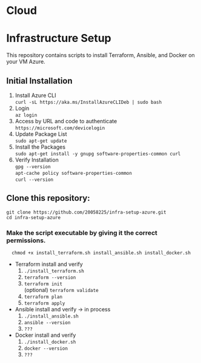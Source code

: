 # Cloud
# Infrastructure Setup

This repository contains scripts to install Terraform, Ansible, and Docker on your VM Azure.

## Initial Installation
   1. Install Azure CLI   
      ```curl -sL https://aka.ms/InstallAzureCLIDeb | sudo bash```
   2. Login   
      ```az login```
   3. Access by URL and code to authenticate   
      ```https://microsoft.com/devicelogin ```
   4. Update Package List   
      ```sudo apt-get update```
   5. Install the Packages   
      ```sudo apt-get install -y gnupg software-properties-common curl```
   6. Verify Installation   
      ```gpg --version```   
      ```apt-cache policy software-properties-common```   
      ```curl --version```
      
## Clone this repository:
   ```git clone https://github.com/20058225/infra-setup-azure.git```   
   ```cd infra-setup-azure```
   
   ### Make the script executable by giving it the correct permissions. 
      chmod +x install_terraform.sh install_ansible.sh install_docker.sh

   - Terraform install and verify
      1. ```./install_terraform.sh```   
      2. ```terraform --version```   
      3. ```terraform init```   
         (optional) ```terraform validate```
      4. ```terraform plan```   
      5. ```terraform apply```   
   - Ansible install and verify -> in process
      1. ```./install_ansible.sh```   
      2. ```ansible --version```   
      3. ```???```            
   - Docker install and verify
      1. ```./install_docker.sh```   
      1. ```docker --version```   
      3. ```???```   
     
         
 
   
